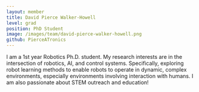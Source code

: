 ```yaml
---
layout: member
title: David Pierce Walker-Howell
level: grad
position: PhD Student
image: /images/team/david-pierce-walker-howell.png
github: PierceATronics
---
```




I am a 1st year Robotics Ph.D. student. My research interests are in the intersection of robotics, AI, and control systems. Specifically, exploring robot learning methods to enable robots to operate in dynamic, complex environments, especially environments involving interaction with humans. I am also passionate about STEM outreach and education!

